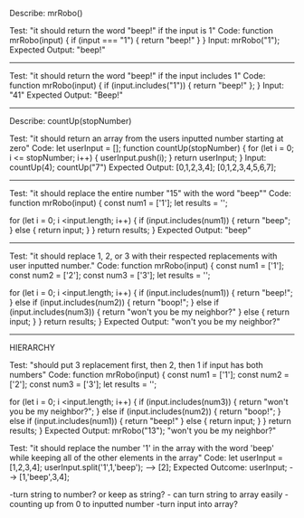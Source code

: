 Describe: mrRobo()

Test: "it should return the word "beep!" if the input is 1"
Code: function mrRobo(input) {
  if (input === "1") {
    return "beep!"
  } 
}
Input: mrRobo("1");
Expected Output: "beep!"
_________________________________________
Test: "it should return the word "beep!" if the input includes 1"
Code: function mrRobo(input) {
  if (input.includes("1")) {
    return "beep!"
  };
}
Input: "41"
Expected Output: "Beep!"
_________________________________________
Describe: countUp(stopNumber)

Test: "it should return an array from the users inputted number starting at zero"
Code: let userInput = [];
function countUp(stopNumber) {
  for (let i = 0; i <= stopNumber; i++) {
    userInput.push(i);
  }
  return userInput;
}
Input: countUp(4); countUp("7")
Expected Output: [0,1,2,3,4]; [0,1,2,3,4,5,6,7];

_________________________________________
Test: "it should replace the entire number "15" with the word "beep""
Code: function mrRobo(input) {
  const num1 = ['1'];
  let results = ''; 
  
  for (let i = 0; i <input.length; i++) {
    if (input.includes(num1)) {
      return "beep";
    } else {
      return input; 
    }
  }
  return results;
}
Expected Output: "beep"
_________________________________________

Test: "it should replace 1, 2, or 3 with their respected replacements with user inputted number."
Code: 
function mrRobo(input) {
  const num1 = ['1'];
  const num2 = ['2'];
  const num3 = ['3'];
  let results = ''; 
  
  for (let i = 0; i <input.length; i++) {
    if (input.includes(num1)) {
      return "beep!";
    } else if (input.includes(num2)) {
      return "boop!"; 
    } else if (input.includes(num3)) {
      return "won't you be my neighbor?"
    } else {
      return input; 
    }
  }
  return results;
}
Expected Output: "won't you be my neighbor?"
________________________________________

HIERARCHY

Test: "should put 3 replacement first, then 2, then 1 if input has both numbers"
Code: 
function mrRobo(input) {
  const num1 = ['1'];
  const num2 = ['2'];
  const num3 = ['3'];
  let results = ''; 
  
  for (let i = 0; i <input.length; i++) {
    if (input.includes(num3)) {
      return "won't you be my neighbor?";
    } else if (input.includes(num2)) {
      return "boop!"; 
    } else if (input.includes(num1)) {
      return "beep!"
    } else {
      return input; 
    }
  }
  return results;
}
Expected Output: mrRobo("13"); "won't you be my neighbor?"

Test: "it should replace the number '1' in the array with the word 'beep' while keeping all of the other elements in the array"
Code:
let userInput = [1,2,3,4];
userInput.split('1',1,'beep'); --> [2];
Expected Outcome: userInput; --> [1,'beep',3,4];



-turn string to number? or keep as string? - can turn string to array easily
-counting up from 0 to inputted number
-turn input into array?